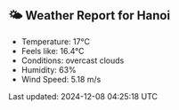 <!-- WEATHER-START -->
## 🌤 Weather Report for Hanoi

- Temperature: 17°C
- Feels like: 16.4°C
- Conditions: overcast clouds
- Humidity: 63%
- Wind Speed: 5.18 m/s

Last updated: 2024-12-08 04:25:18 UTC
<!-- WEATHER-END -->
